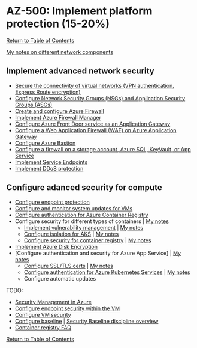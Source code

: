 # AZ-500: Implement platform protection (15-20%)

[Return to Table of Contents](../README.md)

[My notes on different network components](00-Network%20components.md)

## Implement advanced network security

* [Secure the connectivity of virtual networks (VPN authentication, Express Route encryption)](10-Secure%20the%20connectivity%20of%20virtual%20networks%20(VPN%20authentication,%20Express%20Route%20encryption).md)
* [Configure Network Security Groups (NSGs) and Application Security Groups (ASGs)](11-Configure%20Network%20Security%20Groups%20(NSGs)%20and%20Application%20Security%20Groups%20(ASGs).md)
* [Create and configure Azure Firewall](12-Create%20and%20configure%20Azure%20Firewall.md)
* [Implement Azure Firewall Manager](13-Implement%20Azure%20Firewall%20Manager.md)
* [Configure Azure Front Door service as an Application Gateway](14-Configure%20Azure%20Front%20Door%20service%20as%20an%20Application%20Gateway.md)
* [Configure a Web Application Firewall (WAF) on Azure Application Gateway](15-Configure%20a%20Web%20Application%20Firewall%20(WAF)%20on%20Azure%20Application%20Gateway.md)
* [Configure Azure Bastion](16-Configure%20Azure%20Bastion.md)
* [Configure a firewall on a storage account, Azure SQL, KeyVault, or App Service](17-Configure%20a%20firewall%20on%20a%20storage%20account,%20Azure%20SQL,%20KeyVault,%20or%20App%20Service.md)
* [Implement Service Endpoints](18-Implement%20Service%20Endpoints.md)
* [Implement DDoS protection](19-Implement%20DDoS%20protection.md)

## Configure adanced security for compute

* [Configure endpoint protection](21-Configure%20endpoint%20protection.md)
* [Configure and monitor system updates for VMs](22-Configure%20and%20monitor%20system%20updates%20for%20VMs.md)
* [Configure authentication for Azure Container Registry](23-Configure%20authentication%20for%20Azure%20Container%20Registry.md)
* Configure security for different types of containers | [My notes](24-Configure%20security%20for%20different%20types%20of%20containers.md)
   * [Implement vulnerability management](https://docs.microsoft.com/en-us/azure/container-instances/container-instances-image-security) | [My notes](24-1-Implement%20vulnerability%20management.md)
   * [Configure isolation for AKS](https://docs.microsoft.com/en-us/azure/aks/operator-best-practices-cluster-isolation) | [My notes](24-2-Configure%20isolation%20for%20AKS.md)
   * [Configure security for container registry](https://docs.microsoft.com/en-us/azure/container-registry/container-registry-authentication) | [My notes](23-Configure%20authentication%20for%20Azure%20Container%20Registry.md#other-security-features-of-acr)
* [Implement Azure Disk Encryption](25-Implement%20Azure%20Disk%20Encryption.md)
* [Configure authentication and security for Azure App Service] | [My notes](26-Configure%20authentication%20and%20security%20for%20Azure%20App%20Service%20.md)
   * [Configure SSL/TLS certs](https://docs.microsoft.com/en-us/azure/app-service/configure-ssl-certificate-in-code) | [My notes](26-1-Configure%20SSL%20TLS%20certs.md)
   * [Configure authentication for Azure Kubernetes Services](https://docs.microsoft.com/en-us/azure/aks/concepts-identity) | [My notes](26-2-Configure%20authentication%20for%20Azure%20Kubernetes%20Services.md)
   * Configure automatic updates



TODO:
* [Security Management in Azure](https://docs.microsoft.com/en-us/azure/security/fundamentals/management)
* [Configure endpoint security within the VM](https://docs.microsoft.com/en-us/azure/security/fundamentals/antimalware)
* [Configure VM security](https://docs.microsoft.com/en-us/azure/security/fundamentals/iaas)
* [Configure baseline](https://docs.microsoft.com/en-us/azure/cloud-adoption-framework/govern/security-baseline/toolchain) | [Security Baseline discipline overview](https://docs.microsoft.com/en-us/azure/cloud-adoption-framework/govern/security-baseline/)
* [Container registry FAQ](https://docs.microsoft.com/en-us/azure/container-registry/container-registry-faq)


[Return to Table of Contents](../README.md)